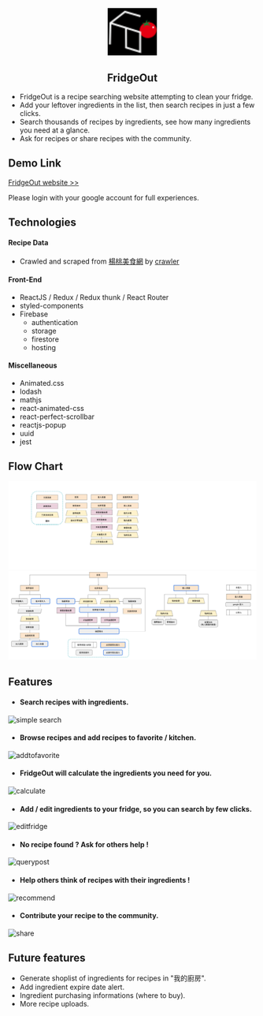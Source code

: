 <div align="center" ><img width="100px" src="src/images/logo-small.svg"/></div>
<h2 align="center">FridgeOut</h2>

- FridgeOut is a recipe searching website attempting to clean your fridge.
- Add your leftover ingredients in the list, then search recipes in just a few clicks.
- Search thousands of recipes by ingredients, see how many ingredients you need at a glance.
- Ask for recipes or share recipes with the community.

## Demo Link
[FridgeOut website >>](https://leftoverrecipe-3910d.web.app/)

Please login with your google account for full experiences.

## Technologies

#### Recipe Data
- Crawled and scraped from [楊桃美食網](https://www.ytower.com.tw/) by [crawler](https://www.npmjs.com/package/crawler)
#### Front-End
- ReactJS / Redux / Redux thunk / React Router
- styled-components 
- Firebase 
  - authentication
  - storage
  - firestore
  - hosting
#### Miscellaneous
- Animated.css
- lodash
- mathjs
- react-animated-css
- react-perfect-scrollbar
- reactjs-popup
- uuid
- jest

 
## Flow Chart
![pages](media/pages.png)
![chart](media/flow-chart.png)

## Features
- #### Search recipes with ingredients.
![simple search](media/simpleinput.gif)
- #### Browse recipes and add recipes to favorite / kitchen.
![addtofavorite](media/addtofavorite.gif)
- #### FridgeOut will calculate the ingredients you need for you.
![calculate](media/calculate.gif)
- #### Add / edit ingredients to your fridge, so you can search by few clicks.
![editfridge](media/editfridge.gif)
- #### No recipe found ? Ask for others help !
![querypost](media/querypost.gif)
- #### Help others think of recipes with their ingredients !
![recommend](media/recommend.gif)
- #### Contribute your recipe to the community.
![share](media/share.gif)

## Future features
- Generate shoplist of ingredients for recipes in "我的廚房".
- Add ingredient expire date alert.
- Ingredient purchasing informations (where to buy).
- More recipe uploads.

